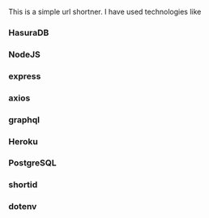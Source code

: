 This is a simple url shortner.
I have used technologies like

### HasuraDB
### NodeJS
### express
### axios
### graphql
### Heroku
### PostgreSQL
### shortid
### dotenv
